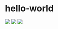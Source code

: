 # hello-world
<img src="https://media2.giphy.com/media/zgSWpnMeK7dCM/giphy.gif">
<img src="https://media0.giphy.com/media/RgNHZHNmh6XOo/giphy.gif">
<img src="https://giphy.com/gifs/nicki-minaj-anaconda-iQ6yGuMhPGWhW">
